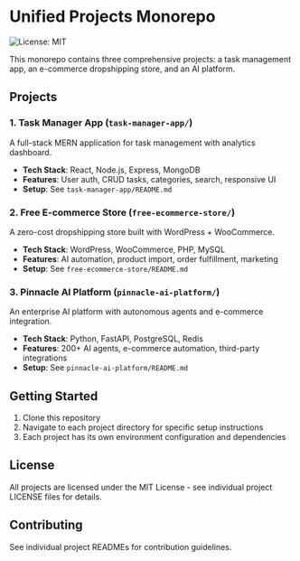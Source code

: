 # Unified Projects Monorepo

![License: MIT](https://img.shields.io/badge/License-MIT-yellow.svg)

This monorepo contains three comprehensive projects: a task management app, an e-commerce dropshipping store, and an AI platform.

## Projects

### 1. Task Manager App (`task-manager-app/`)
A full-stack MERN application for task management with analytics dashboard.

- **Tech Stack**: React, Node.js, Express, MongoDB
- **Features**: User auth, CRUD tasks, categories, search, responsive UI
- **Setup**: See `task-manager-app/README.md`

### 2. Free E-commerce Store (`free-ecommerce-store/`)
A zero-cost dropshipping store built with WordPress + WooCommerce.

- **Tech Stack**: WordPress, WooCommerce, PHP, MySQL
- **Features**: AI automation, product import, order fulfillment, marketing
- **Setup**: See `free-ecommerce-store/README.md`

### 3. Pinnacle AI Platform (`pinnacle-ai-platform/`)
An enterprise AI platform with autonomous agents and e-commerce integration.

- **Tech Stack**: Python, FastAPI, PostgreSQL, Redis
- **Features**: 200+ AI agents, e-commerce automation, third-party integrations
- **Setup**: See `pinnacle-ai-platform/README.md`

## Getting Started

1. Clone this repository
2. Navigate to each project directory for specific setup instructions
3. Each project has its own environment configuration and dependencies

## License

All projects are licensed under the MIT License - see individual project LICENSE files for details.

## Contributing

See individual project READMEs for contribution guidelines.
